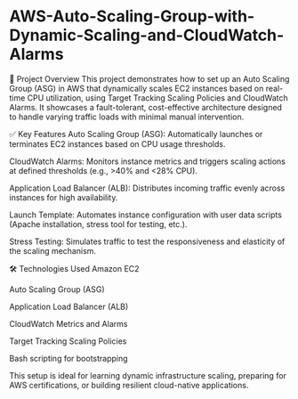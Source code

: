 # AWS-Auto-Scaling-Group-with-Dynamic-Scaling-and-CloudWatch-Alarms

📘 Project Overview
This project demonstrates how to set up an Auto Scaling Group (ASG) in AWS that dynamically scales EC2 instances based on real-time CPU utilization, using Target Tracking Scaling Policies and CloudWatch Alarms. It showcases a fault-tolerant, cost-effective architecture designed to handle varying traffic loads with minimal manual intervention.

✅ Key Features
Auto Scaling Group (ASG): Automatically launches or terminates EC2 instances based on CPU usage thresholds.

CloudWatch Alarms: Monitors instance metrics and triggers scaling actions at defined thresholds (e.g., >40% and <28% CPU).

Application Load Balancer (ALB): Distributes incoming traffic evenly across instances for high availability.

Launch Template: Automates instance configuration with user data scripts (Apache installation, stress tool for testing, etc.).

Stress Testing: Simulates traffic to test the responsiveness and elasticity of the scaling mechanism.

🛠️ Technologies Used
Amazon EC2

Auto Scaling Group (ASG)

Application Load Balancer (ALB)

CloudWatch Metrics and Alarms

Target Tracking Scaling Policies

Bash scripting for bootstrapping

This setup is ideal for learning dynamic infrastructure scaling, preparing for AWS certifications, or building resilient cloud-native applications.

